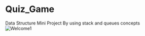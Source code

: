 # Quiz_Game
Data Structure Mini Project By using stack and queues concepts
![Welcome1](https://user-images.githubusercontent.com/55496505/103168114-89ba3000-4856-11eb-9706-90dba7b37054.png)

